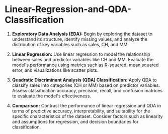 # Linear-Regression-and-QDA-Classification
1. **Exploratory Data Analysis (EDA):** Begin by exploring the dataset to understand its structure, identify missing values, and analyze the distribution of key variables such as sales, CH, and MM.

2. **Linear Regression:** Use linear regression to model the relationship between sales and predictor variables like CH and MM. Evaluate the model's performance using metrics such as R-squared, mean squared error, and visualizations like scatter plots.

3. **Quadratic Discriminant Analysis (QDA) Classification:** Apply QDA to classify sales into categories (CH or MM) based on predictor variables. Assess classification accuracy, precision, recall, and confusion matrices to evaluate the model's effectiveness.

4. **Comparison:** Contrast the performance of linear regression and QDA in terms of predictive accuracy, interpretability, and suitability for the specific characteristics of the dataset. Consider factors such as linearity and assumptions for regression, and decision boundaries for classification.
